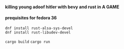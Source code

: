 #### killing young adoof hitler with bevy and rust in A GAME

#### prequisites for fedora 36
```
dnf install rust-alsa-sys-devel
dnf install rust-libudev-devel
```


`cargo build`
`cargo run`

